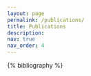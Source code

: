 ```yaml
---
layout: page
permalink: /publications/
title: Publications
description:
nav: true
nav_order: 4
---
```


<!-- _pages/publications.md -->
<div class="publications">

{% bibliography %}

</div>
